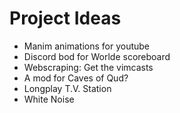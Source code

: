 # Project Ideas
- Manim animations for youtube
- Discord bod for Worlde scoreboard
- Webscraping: Get the vimcasts
- A mod for Caves of Qud?
- Longplay T.V. Station
- White Noise 